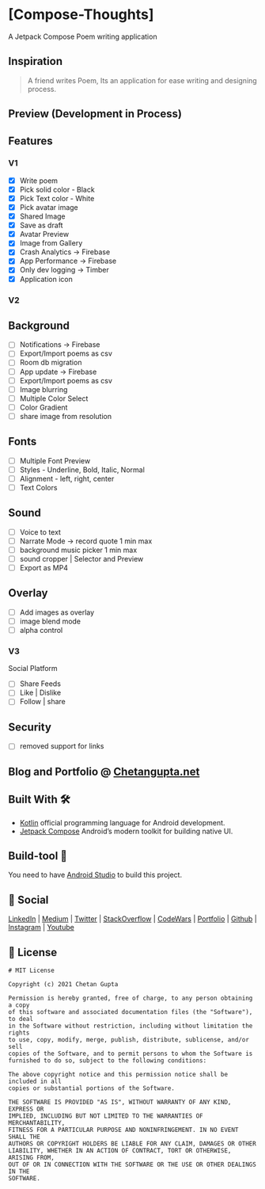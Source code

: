 # [Compose-Thoughts]
A Jetpack Compose Poem writing application

## Inspiration
> A friend writes Poem, Its an application for ease writing and designing process.

## Preview (Development in Process)

## Features
### V1
- [x] Write poem
- [x] Pick solid color - Black
- [x] Pick Text color - White
- [x] Pick avatar image
- [x] Shared Image
- [x] Save as draft
- [x] Avatar Preview
- [x] Image from Gallery
- [x] Crash Analytics -> Firebase
- [x] App Performance -> Firebase
- [x] Only dev logging -> Timber
- [x] Application icon

### V2
Background
---
- [ ] Notifications -> Firebase
- [ ] Export/Import poems as csv
- [ ] Room db migration
- [ ] App update -> Firebase
- [ ] Export/Import poems as csv
- [ ] Image blurring
- [ ] Multiple Color Select
- [ ] Color Gradient
- [ ] share image from resolution

Fonts
---
- [ ] Multiple Font Preview
- [ ] Styles - Underline, Bold, Italic, Normal
- [ ] Alignment - left, right, center
- [ ] Text Colors

Sound
---
- [ ] Voice to text
- [ ] Narrate Mode -> record quote 1 min max
- [ ] background music picker 1 min max
- [ ] sound cropper | Selector and Preview
- [ ] Export as MP4

Overlay
---
- [ ] Add images as overlay
- [ ] image blend mode
- [ ] alpha control

### V3
Social Platform
- [ ] Share Feeds
- [ ] Like | Dislike
- [ ] Follow | share

Security
---
- [ ]  removed support for links









## Blog and Portfolio @ [Chetangupta.net](https://chetangupta.net/about)

## Built With 🛠
- [Kotlin](https://kotlinlang.org/) official programming language for Android development.
- [Jetpack Compose](https://developer.android.com/jetpack/compose) Android’s modern toolkit for building native UI.

## Build-tool 🧰
You need to have [Android Studio](https://developer.android.com/studio) to build this project.

## :eyes: Social
[LinkedIn](https://bit.ly/ch8n-linkdIn) | [Medium](https://bit.ly/ch8n-medium-blog) | [Twitter](https://bit.ly/ch8n-twitter) | [StackOverflow](https://bit.ly/ch8n-stackOflow) | [CodeWars](https://bit.ly/ch8n-codewar) | [Portfolio](https://bit.ly/ch8n-home) | [Github](https://bit.ly/ch8n-git) | [Instagram](https://bit.ly/ch8n-insta) | [Youtube](https://bit.ly/ch8n-youtube)


## :cop: License
```
# MIT License

Copyright (c) 2021 Chetan Gupta

Permission is hereby granted, free of charge, to any person obtaining a copy
of this software and associated documentation files (the "Software"), to deal
in the Software without restriction, including without limitation the rights
to use, copy, modify, merge, publish, distribute, sublicense, and/or sell
copies of the Software, and to permit persons to whom the Software is
furnished to do so, subject to the following conditions:

The above copyright notice and this permission notice shall be included in all
copies or substantial portions of the Software.

THE SOFTWARE IS PROVIDED "AS IS", WITHOUT WARRANTY OF ANY KIND, EXPRESS OR
IMPLIED, INCLUDING BUT NOT LIMITED TO THE WARRANTIES OF MERCHANTABILITY,
FITNESS FOR A PARTICULAR PURPOSE AND NONINFRINGEMENT. IN NO EVENT SHALL THE
AUTHORS OR COPYRIGHT HOLDERS BE LIABLE FOR ANY CLAIM, DAMAGES OR OTHER
LIABILITY, WHETHER IN AN ACTION OF CONTRACT, TORT OR OTHERWISE, ARISING FROM,
OUT OF OR IN CONNECTION WITH THE SOFTWARE OR THE USE OR OTHER DEALINGS IN THE
SOFTWARE.
```
